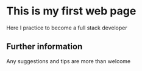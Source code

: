 # This is my first web page

Here I practice to become a full stack developer

## Further information

Any suggestions and tips are more than welcome